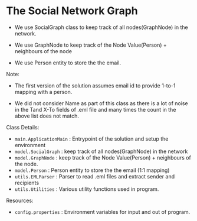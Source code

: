 # The Social Network Graph


- We use SocialGraph class to keep track of all nodes(GraphNode) in the network.

- We use GraphNode to keep track of the Node Value(Person) + neighbours of the node
- We use Person entity to store the the email. 

Note: 

- The first version of the solution assumes email id to provide 1-to-1 mapping with a person.

- We did not consider Name as part of this class as there is a lot of noise in the Tand X-To fields of .eml file and many times the count in the above list does not match.


Class Details:
 - `main.ApplicationMain` : Entrypoint of the solution and setup the environment
 - `model.SocialGraph` : keep track of all nodes(GraphNode) in the network
 - `model.GraphNode` : keep track of the Node Value(Person) + neighbours of the node.
 - `model.Person` : Person entity to store the the email (1:1 mapping)
 - `utils.EMLParser` : Parser to read .eml files and extract sender and recipients
 - `utils.Utilities` : Various utility functions used in program.
 
Resources:
 - `config.properties` : Environment variables for input and out of program.